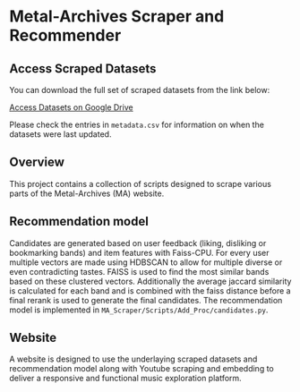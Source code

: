 
# Metal-Archives Scraper and Recommender

## Access Scraped Datasets
You can download the full set of scraped datasets from the link below:

[Access Datasets on Google Drive](https://drive.google.com/drive/folders/1-0A9nAbVMZq02pou3Uu5EoDh-3gTgCTx?usp=sharing)

Please check the entries in `metadata.csv` for information on when the datasets were last updated.

## Overview
This project contains a collection of scripts designed to scrape various parts of the Metal-Archives (MA) website.

## Recommendation model
Candidates are generated based on user feedback (liking, disliking or bookmarking bands) and item features with Faiss-CPU. For every user multiple vectors are made using HDBSCAN to allow for multiple diverse or even contradicting tastes. FAISS is used to find the most similar bands based on these clustered vectors. Additionally the average jaccard similarity is calculated for each band and is combined with the faiss distance before a final rerank is used to generate the final candidates. The recommendation model is implemented in `MA_Scraper/Scripts/Add_Proc/candidates.py`.

## Website
A website is designed to use the underlaying scraped datasets and recommendation model along with Youtube scraping and embedding to deliver a responsive and functional music exploration platform.
